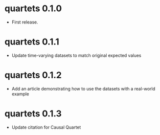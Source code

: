 # quartets 0.1.0

* First release.

# quartets 0.1.1

* Update time-varying datasets to match original expected values

# quartets 0.1.2

* Add an article demonstrating how to use the datasets with a real-world example

# quartets 0.1.3

* Update citation for Causal Quartet
